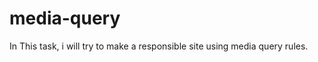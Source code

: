 # media-query
In This task, i will try to make a responsible site using media query rules. 
<br>
<a href="https://mediaquerytask.netlify.com/"></a>
